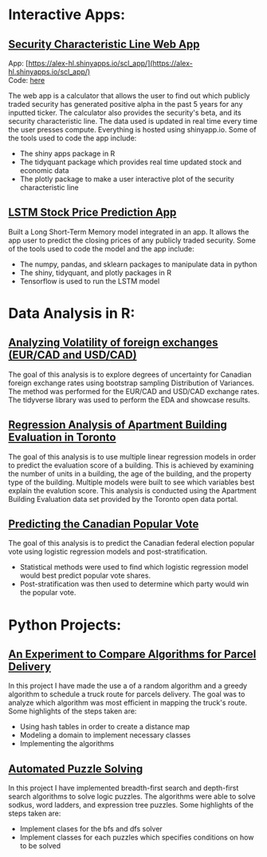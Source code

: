 # Interactive Apps:

## [Security Characteristic Line Web App](https://alex-hl.shinyapps.io/scl_app/)

App: [https://alex-hl.shinyapps.io/scl_app/](https://alex-hl.shinyapps.io/scl_app/)  
Code: [here](https://github.com/alex-hl/securitymarketline_webapp)

The web app is a calculator that allows the user to find out which publicly traded security has generated positive alpha in the past 5 years for any inputted ticker. The calculator also provides the security's beta, and its security characteristic line. The data used is updated in real time every time the user presses compute. Everything is hosted using shinyapp.io. Some of the tools used to code the app include:
* The shiny apps package in R
* The tidyquant package which provides real time updated stock and economic data
* The plotly package to make a user interactive plot of the security characteristic line

## [LSTM Stock Price Prediction App](https://github.com/alex-hl/lstm_stock_prediction_app)

Built a Long Short-Term Memory model integrated in an app. It allows the app user to predict the closing prices of any publicly traded security. Some of the tools used to code the model and the app include:
* The numpy, pandas, and sklearn packages to manipulate data in python
* The shiny, tidyquant, and plotly packages in R
* Tensorflow is used to run the LSTM model

[](https://github.com/alex-hl/lstm_stock_prediction_app/blob/main/examples/SPY.png)

# Data Analysis in R:

## [Analyzing Volatility of foreign exchanges (EUR/CAD and USD/CAD)](https://github.com/alex-hl/analyzing_volatility_of_foreign_exchanges)

The goal of this analysis is to explore degrees of uncertainty for Canadian foreign exchange rates using
bootstrap sampling Distribution of Variances. The method was performed for the EUR/CAD and USD/CAD exchange rates. The tidyverse library was used to perform the EDA and showcase results. 

## [Regression Analysis of Apartment Building Evaluation in Toronto](https://github.com/alex-hl/regression_analysis_of_appartment_building_evaluation_in_toronto)

The goal of this analysis is to use multiple linear regression models in order to predict the evaluation score of a
building. This is achieved by examining the number of units in a building, the age of the building, and the property type of the building. Multiple models were built to see which variables best explain the evalution score. This analysis is conducted using the Apartment Building Evaluation data set provided by the Toronto open data portal. 

## [Predicting the Canadian Popular Vote](https://github.com/alex-hl/predicting_the_canadian_popular_vote)

The goal of this analysis is to predict the Canadian federal election popular vote using logistic regression models and post-stratification.
* Statistical methods were used to find which logistic regression model would best predict popular vote shares. 
* Post-stratification was then used to determine which party would win the popular vote. 

# Python Projects:

## [An Experiment to Compare Algorithms for Parcel Delivery](https://github.com/alex-hl/comparing_algorithms_for_parcel_delivery)

In this project I have made the use a of a random algorithm and a greedy algorithm to schedule a truck route for parcels delivery. The goal was to analyze which algorithm was most efficient in mapping the truck's route. Some highlights of the steps taken are:
* Using hash tables in order to create a distance map
* Modeling a domain to implement necessary classes
* Implementing the algorithms

## [Automated Puzzle Solving](https://github.com/alex-hl/automated_puzzle_solving)

In this project I have implemented breadth-first search and depth-first search algorithms to solve logic puzzles. The algorithms were able to solve sodkus, word ladders, and expression tree puzzles. Some highlights of the steps taken are:
* Implement clases for the bfs and dfs solver
* Implement classes for each puzzles which specifies conditions on how to be solved
